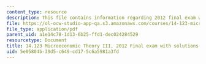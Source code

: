 ```yaml
---
content_type: resource
description: This file contains information regarding 2012 final exam with solutions.
file: https://ol-ocw-studio-app-qa.s3.amazonaws.com/courses/14-123-microeconomic-theory-iii-spring-2015/5e05804b39d5c649cd175c6a5981a3fd_MIT14_123S15_Final2012.pdf
file_type: application/pdf
parent_uid: a1e14c78-1d13-6b25-ffd1-dec024284529
resourcetype: Document
title: 14.123 Microeconomic Theory III, 2012 Final exam with solutions
uid: 5e05804b-39d5-c649-cd17-5c6a5981a3fd
---
```

